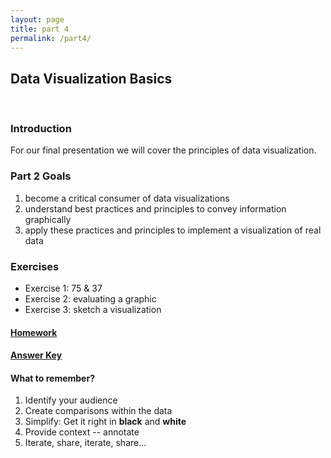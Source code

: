 ```yaml
---
layout: page
title: part 4
permalink: /part4/
---
```


## Data Visualization Basics
<br>

### Introduction  
For our final presentation we will cover the principles of data visualization.


###  Part 2 Goals  
1. become a critical consumer of data visualizations
2. understand best practices and principles to convey information graphically
3. apply these practices and principles to implement a visualization of real data  


### Exercises
- Exercise 1: 75 & 37 
- Exercise 2: evaluating a graphic
- Exercise 3: sketch a visualization  

#### [Homework](https://github.com/GeoCenter/StataTraining/blob/master/Day4/DoFiles/visualizationWarmup.do)   

#### [Answer Key](https://github.com/GeoCenter/StataTraining/blob/master/Day4/DoFiles/visualizationWarmup_answers.do)   

#### What to remember?  
1. Identify your audience
2. Create comparisons within the data
3. Simplify: Get it right in __black__ and __white__
4. Provide context -- annotate
5. Iterate, share, iterate, share...